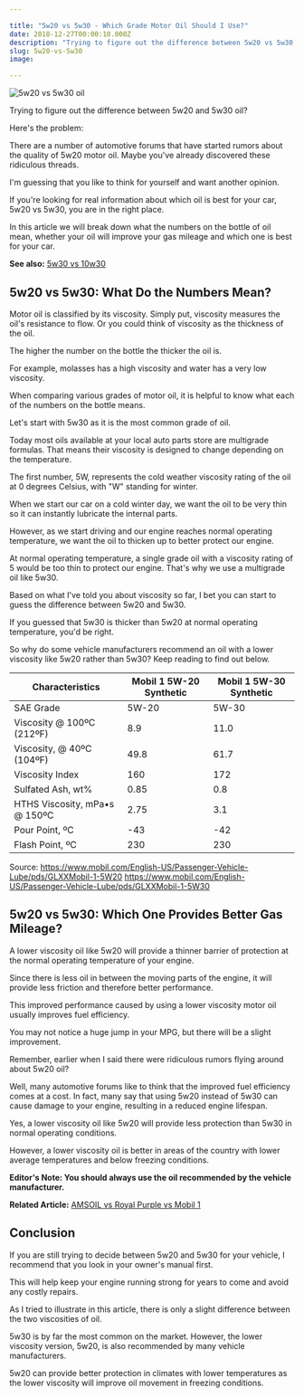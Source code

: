 ```yaml
---

title: "5w20 vs 5w30 - Which Grade Motor Oil Should I Use?"
date: 2018-12-27T00:00:10.000Z
description: "Trying to figure out the difference between 5w20 vs 5w30 oil? In this article we reveal which oil will improve your gas mileage and engine lifespan."
slug: 5w20-vs-5w30
image:

---
```


<img src="https://www.hcdmag.com/wp-content/uploads/5w20_vs_5w30_oil.jpg" alt="5w20 vs 5w30 oil" />

Trying to figure out the difference between 5w20 and 5w30 oil?

Here's the problem:

There are a number of automotive forums that have started rumors about the quality of 5w20 motor oil. Maybe you've already discovered these ridiculous threads.

I'm guessing that you like to think for yourself and want another opinion.

If you're looking for real information about which oil is best for your car, 5w20 vs 5w30, you are in the right place.

In this article we will break down what the numbers on the bottle of oil mean, whether your oil will improve your gas mileage and which one is best for your car.

<strong>See also:</strong> <a href="https://www.hcdmag.com/5w30-vs-10w30/">5w30 vs 10w30</a>

<h2>5w20 vs 5w30: What Do the Numbers Mean?</h2>

Motor oil is classified by its viscosity. Simply put, viscosity measures the oil's resistance to flow. Or you could think of viscosity as the thickness of the oil. 

The higher the number on the bottle the thicker the oil is.

For example, molasses has a high viscosity and water has a very low viscosity.

When comparing various grades of motor oil, it is helpful to know what each of the numbers on the bottle means.

Let's start with 5w30 as it is the most common grade of oil.

Today most oils available at your local auto parts store are multigrade formulas. That means their viscosity is designed to change depending on the temperature.

The first number, 5W, represents the cold weather viscosity rating of the oil at 0 degrees Celsius, with "W" standing for winter. 

When we start our car on a cold winter day, we want the oil to be very thin so it can instantly lubricate the internal parts.

However, as we start driving and our engine reaches normal operating temperature, we want the oil to thicken up to better protect our engine.

At normal operating temperature, a single grade oil with a viscosity rating of 5 would be too thin to protect our engine. That's why we use a multigrade oil like 5w30.

Based on what I've told you about viscosity so far, I bet you can start to guess the difference between 5w20 and 5w30.

If you guessed that 5w30 is thicker than 5w20 at normal operating temperature, you'd be right.

So why do some vehicle manufacturers recommend an oil with a lower viscosity like 5w20 rather than 5w30? Keep reading to find out below.

<table>
<thead>
<tr><th>Characteristics</th><th>Mobil 1 5W-20 Synthetic</th><th>Mobil 1 5W-30 Synthetic</th></tr>
</thead>
<tbody>
<tr><td>SAE Grade</td><td>5W-20</td><td>5W-30</td></tr>
<tr><td>Viscosity @ 100ºC (212ºF)</td><td>8.9</td><td>11.0</td></tr>
<tr><td>Viscosity, @ 40ºC (104ºF)</td><td>49.8</td><td>61.7</td></tr>
<tr><td>Viscosity Index</td><td>160</td><td>172</td></tr>
<tr><td>Sulfated Ash, wt%</td><td>0.85</td><td>0.8</td></tr>
<tr><td>HTHS Viscosity, mPa•s @ 150ºC</td><td>2.75</td><td>3.1</td></tr>
<tr><td>Pour Point, ºC</td><td>-43</td><td>-42</td></tr>
<tr><td>Flash Point, ºC</td><td>230</td><td>230</td></tr>
</tbody>
</table>

Source: 
https://www.mobil.com/English-US/Passenger-Vehicle-Lube/pds/GLXXMobil-1-5W20
https://www.mobil.com/English-US/Passenger-Vehicle-Lube/pds/GLXXMobil-1-5W30

<h2>5w20 vs 5w30: Which One Provides Better Gas Mileage?</h2>

A lower viscosity oil like 5w20 will provide a thinner barrier of protection at the normal operating temperature of your engine. 

Since there is less oil in between the moving parts of the engine, it will provide less friction and therefore better performance. 

This improved performance caused by using a lower viscosity motor oil usually improves fuel efficiency.

You may not notice a huge jump in your MPG, but there will be a slight improvement.

Remember, earlier when I said there were ridiculous rumors flying around about 5w20 oil?

Well, many automotive forums like to think that the improved fuel efficiency comes at a cost. In fact, many say that using 5w20 instead of 5w30 can cause damage to your engine, resulting in a reduced engine lifespan.

Yes, a lower viscosity oil like 5w20 will provide less protection than 5w30 in normal operating conditions.

However, a lower viscosity oil is better in areas of the country with lower average temperatures and below freezing conditions.

<strong>Editor's Note: You should always use the oil recommended by the vehicle manufacturer.</strong>

<strong>Related Article:</strong> <a href="https://www.hcdmag.com/amsoil-vs-royal-purple-vs-mobil-1/">AMSOIL vs Royal Purple vs Mobil 1</a>

<h2>Conclusion</h2>

If you are still trying to decide between 5w20 and 5w30 for your vehicle, I recommend that you look in your owner's manual first.

This will help keep your engine running strong for years to come and avoid any costly repairs.

As I tried to illustrate in this article, there is only a slight difference between the two viscosities of oil.

5w30 is by far the most common on the market. However, the lower viscosity version, 5w20, is also recommended by many vehicle manufacturers.

5w20 can provide better protection in climates with lower temperatures as the lower viscosity will improve oil movement in freezing conditions.
